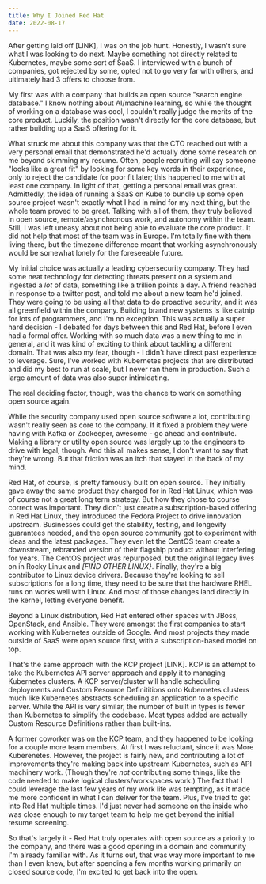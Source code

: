 ```yaml
---
title: Why I Joined Red Hat
date: 2022-08-17
---
```


After getting laid off [LINK], I was on the job hunt.
Honestly, I wasn't sure what I was looking to do next.
Maybe something not directly related to Kubernetes, maybe some sort of SaaS.
I interviewed with a bunch of companies, got rejected by some, opted not to go very far with others, and ultimately had 3 offers to choose from.

My first was with a company that builds an open source "search engine database."
I know nothing about AI/machine learning, so while the thought of working on a database was cool, I couldn't really judge the merits of the core product.
Luckily, the position wasn't directly for the core database, but rather building up a SaaS offering for it.

What struck me about this company was that the CTO reached out with a very personal email that demonstrated he'd actually done some research on me beyond skimming my resume.
Often, people recruiting will say someone "looks like a great fit" by looking for some key words in their experience, only to reject the candidate for poor fit later; this happened to me with at least one company.
In light of that, getting a personal email was great.
Admittedly, the idea of running a SaaS on Kube to bundle up some open source project wasn't exactly what I had in mind for my next thing, but the whole team proved to be great.
Talking with all of them, they truly believed in open source, remote/asynchronous work, and autonomy within the team.
Still, I was left uneasy about not being able to evaluate the core product.
It did not help that most of the team was in Europe.
I'm totally fine with them living there, but the timezone difference meant that working asynchronously would be somewhat lonely for the foreseeable future.


My initial choice was actually a leading cybersecurity company.
They had some neat technology for detecting threats present on a system and ingested a _lot_ of data, something like a trillion points a day.
A friend reached in response to a twitter post, and told me about a new team he'd joined.
They were going to be using all that data to do proactive security, and it was all greenfield within the company.
Building brand new systems is like catnip for lots of programmers, and I'm no exception.
This was actually a super hard decision - I debated for days between this and Red Hat, before I even had a formal offer.
Working with so much data was a new thing to me in general, and it was kind of exciting to think about tackling a different domain.
That was also my fear, though - I didn't have direct past experience to leverage.
Sure, I've worked with Kubernetes projects that are distributed and did my best to run at scale, but I never ran them in production.
Such a large amount of data was also super intimidating.

The real deciding factor, though, was the chance to work on something open source again.

While the security company used open source software a lot, contributing wasn't really seen as core to the company.
If it fixed a problem they were having with Kafka or Zookeeper, awesome - go ahead and contribute.
Making a library or utility open source was largely up to the engineers to drive with legal, though.
And this all makes sense, I don't want to say that they're wrong.
But that friction was an itch that stayed in the back of my mind.

Red Hat, of course, is pretty famously built on open source.
They initially gave away the same product they charged for in Red Hat Linux, which was of course not a great long term strategy.
But how they chose to course correct was important.
They didn't just create a subscription-based offering in Red Hat Linux, they introduced the Fedora Project to drive innovation upstream.
Businesses could get the stability, testing, and longevity guarantees needed, and the open source community got to experiment with ideas and the latest packages.
They even let the CentOS team create a downstream, rebranded version of their flagship product without interfering for years.
The CentOS project was repurposed, but the original legacy lives on in Rocky Linux and _[FIND OTHER LINUX}_.
Finally, they're a big contributor to Linux device drivers.
Because they're looking to sell subscriptions for a long time, they need to be sure that the hardware RHEL runs on works well with Linux.
And most of those changes land directly in the kernel, letting everyone benefit.

Beyond a Linux distribution, Red Hat entered other spaces with JBoss, OpenStack, and Ansible.
They were amongst the first companies to start working with Kubernetes outside of Google.
And most projects they made outside of SaaS were open source first, with a subscription-based model on top.


That's the same approach with the KCP project [LINK].
KCP is an attempt to take the Kubernetes API server approach and apply it to managing Kubernetes clusters.
A KCP server/cluster will handle scheduling deployments and Custom Resource Definititions onto Kubernetes clusters much like Kubernetes abstracts scheduling an application to a specific server.
While the API is very similar, the number of built in types is fewer than Kubernetes to simplify the codebase.
Most types added are actually Custom Resource Definitions rather than built-ins.

A former coworker was on the KCP team, and they happened to be looking for a couple more team members.
At first I was reluctant, since it was More Kuberenetes.
However, the project is fairly new, and contributing a lot of improvements they're making back into upstream Kubernetes, such as API machinery work.
(Though they're _not_ contributing some things, like the code needed to make logical clusters/workspaces work.)
The fact that I could leverage the last few years of my work life was tempting, as it made me more confident in what I can deliver for the team.
Plus, I've tried to get into Red Hat multiple times.
I'd just never had someone on the inside who was close enough to my target team to help me get beyond the initial resume screening.

So that's largely it - Red Hat truly operates with open source as a priority to the company, and there was a good opening in a domain and community I'm already familiar with.
As it turns out, that was way more important to me than I even knew, but after spending a few months working primarily on closed source code, I'm excited to get back into the open.
